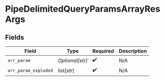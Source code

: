 # PipeDelimitedQueryParamsArrayResArgs


## Fields

| Field                | Type                 | Required             | Description          |
| -------------------- | -------------------- | -------------------- | -------------------- |
| `arr_param`          | *Optional[str]*      | :heavy_check_mark:   | N/A                  |
| `arr_param_exploded` | list[*str*]          | :heavy_check_mark:   | N/A                  |